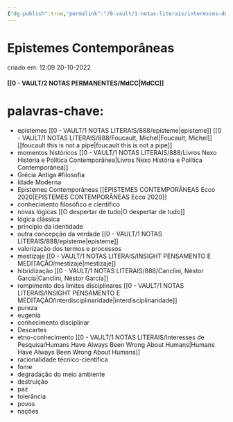 ```yaml
---
{"dg-publish":true,"permalink":"/0-vault/1-notas-literais/interesses-de-pesquisa/epistemes-contemporaneas/","tags":["filosofia"],"dgHomeLink":true,"dgShowLocalGraph":true,"dgShowFileTree":true,"dgEnableSearch":true}
---
```


# Epistemes Contemporâneas
criado em: 12:09 20-10-2022

#### [[0 - VAULT/2 NOTAS PERMANENTES/MdCC\|MdCC]]

# palavras-chave: 
- epistemes [[0 - VAULT/1 NOTAS LITERAIS/888/episteme\|episteme]] [[0 - VAULT/1 NOTAS LITERAIS/888/Foucault, Michel\|Foucault, Michel]] [[foucault this is not a pipe\|foucault this is not a pipe]]
- momentos históricos [[0 - VAULT/1 NOTAS LITERAIS/888/Livros Nexo História e Política Contemporânea\|Livros Nexo História e Política Contemporânea]]
- Grécia Antiga #filosofia 
- Idade Moderna
- Epistemes Contemporâneas [[EPISTEMES CONTEMPORÂNEAS Ecco 2020\|EPISTEMES CONTEMPORÂNEAS Ecco 2020]]
- conhecimento filosófico e científico
- novas lógicas [[O despertar de tudo\|O despertar de tudo]]
- lógica clássica
- princípio da identidade 
- outra concepção da verdade [[0 - VAULT/1 NOTAS LITERAIS/888/episteme\|episteme]]
- valorização dos termos e processos
- mestizaje [[0 - VAULT/1 NOTAS LITERAIS/INSIGHT PENSAMENTO E MEDITAÇÃO/mestizaje\|mestizaje]]
- hibridização [[0 - VAULT/1 NOTAS LITERAIS/888/Canclini, Néstor García\|Canclini, Néstor García]]
- rompimento dos limites disciplinares [[0 - VAULT/1 NOTAS LITERAIS/INSIGHT PENSAMENTO E MEDITAÇÃO/interdisciplinaridade\|interdisciplinaridade]]
- pureza
- eugenia
- conhecimento disciplinar
- Descartes
- etno-conhecimento [[0 - VAULT/1 NOTAS LITERAIS/Interesses de Pesquisa/Humans Have Always Been Wrong About Humans\|Humans Have Always Been Wrong About Humans]]
- racionalidade técnico-científica
- fome
- degradação do meio ambiente
- destruição
- paz
- tolerância
- povos
- nações